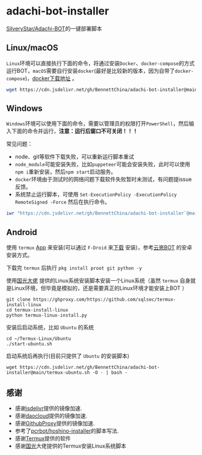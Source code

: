 # adachi-bot-installer
[SilveryStar/Adachi-BOT](https://github.com/SilveryStar/Adachi-BOT)的一键部署脚本

## Linux/macOS

`Linux`环境可以直接执行下面的命令，将通过安装`Docker`、`docker-compose`的方式运行BOT，`macOS`需要自行安装`docker`(最好是比较新的版本，因为自带了`docker-compose`)，[docker下载地址](https://www.docker.com/get-started) 。

```sh
wget https://cdn.jsdelivr.net/gh/BennettChina/adachi-bot-installer@main/adachi_bot_install.sh -O adachi_bot_install.sh && sudo bash adachi_bot_install.sh && rm adachi_bot_install.sh
```

## Windows

`Windows`环境可以使用下面的命令，需要以管理员的权限打开`PowerShell`，然后输入下面的命令并运行，**注意：运行后窗口不可关闭！！！**

常见问题：

- node、git等软件下载失败，可以重新运行脚本重试
- `node_module`可能安装失败，比如`puppeteer`可能会安装失败，此时可以使用`npm i`重新安装，然后`npm start`启动服务。
- `docker`环境由于测试时的网络问题下载软件失败暂时未测试，有问题提issue反馈。
- 系统禁止运行脚本，可使用 `Set-ExecutionPolicy -ExecutionPolicy RemoteSigned -Force` 然后在执行命令。

```powershell
iwr "https://cdn.jsdelivr.net/gh/BennettChina/adachi-bot-installer`@main/adachi_bot_install.ps1" -O .\adachi_bot_install.ps1; .\adachi_bot_install.ps1; rm .\adachi_bot_install.ps1
```

## Android

使用 `termux` [App](https://github.com/termux/termux-app) 来安装(可以通过 `F-Droid` 来[下载](https://f-droid.org/en/packages/com.termux/) 安装)，参考[云崽BOT](https://github.com/Le-niao/Yunzai-Bot) 的安卓安装方式。

下载完 `termux` 后执行 `pkg install proot git python -y`

使用[国光大佬](https://github.com/sqlsec/termux-install-linux) 提供的Linux系统安装脚本安装一个Linux系统（虽然 `termux` 自身就是Linux环境，但毕竟是模拟的，还是需要真正的Linux环境才能安装上BOT ）

```shell
git clone https://ghproxy.com/https://github.com/sqlsec/termux-install-linux
cd termux-install-linux
python termux-linux-install.py
```

安装后启动系统，比如 `Ubuntu` 的系统

```shell
cd ~/Termux-Linux/Ubuntu
./start-ubuntu.sh
```

启动系统后再执行(目前只提供了 `Ubuntu` 的安装脚本)

```shell
wget https://cdn.jsdelivr.net/gh/BennettChina/adachi-bot-installer@main/termux-ubuntu.sh -O - | bash -
```


## 感谢

- 感谢[jsdelivr](https://www.jsdelivr.com/)提供的镜像加速.
- 感谢[daocloud](https://get.daocloud.io/#install-compose)提供的镜像加速.
- 感谢[GithubProxy](https://ghproxy.com/)提供的镜像加速.
- 参考了[pcrbot/hoshino-installer](https://github.com/pcrbot/hoshino-installer)的脚本写法.
- 感谢[Termux](https://github.com/termux/termux-app)提供的软件
- 感谢[国光](https://github.com/sqlsec/termux-install-linux)大佬提供的Termux安装Linux系统脚本
